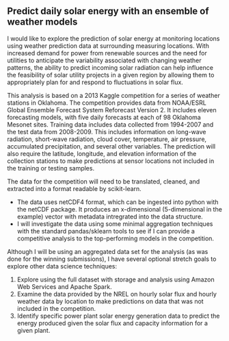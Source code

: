 ## Predict daily solar energy with an ensemble of weather models

I would like to explore the prediction of solar energy at monitoring locations using weather prediction data at surrounding measuring locations. With increased demand for power from renewable sources and the need for utilities to anticipate the variability associated with changing weather patterns, the ability to predict incoming solar radiation can help influence the feasibility of solar utility projects in a given region by allowing them to appropriately plan for and respond to fluctuations in solar flux.

This analysis is based on a 2013 Kaggle competition for a series of weather stations in Oklahoma. The competition provides data from NOAA/ESRL Global Ensemble Forecast System Reforecast Version 2. It includes eleven forecasting models, with five daily forecasts at each of 98 Oklahoma Mesonet sites. Training data includes data collected from 1994-2007 and the test data from 2008-2009.  This includes information on long-wave radiation, short-wave radiation, cloud cover, temperature, air pressure, accumulated precipitation, and several other variables. The prediction will also require the latitude, longitude, and elevation information of the collection stations to make predictions at sensor locations not included in the training or testing samples. 

The data for the competition will need to be translated, cleaned, and extracted into a format readable by scikit-learn.
* The data uses netCDF4 format, which can be ingested into python with  the netCDF package. It produces an x-dimensional (5-dimensional in the example) vector with metadata intregrated into the data structure.
* I will investigate the data using some minimal aggregation techniques with the standard pandas/sklearn tools to see if I can provide a competitive analysis to the top-performing models in the competition.	

Although I will be using an aggregated data set for the analysis (as was done for the winning submissions), I have several optional stretch goals to explore other data science techniques:

1. Explore using the full dataset with storage and analysis using Amazon Web Services and Apache Spark.
2. Examine the data provided by the NREL on hourly solar flux and hourly weather data by location to make predictions on data that was not included in the competition. 
3. Identify specific power plant solar energy generation data to predict the energy produced given the solar flux and capacity information for a given plant.

